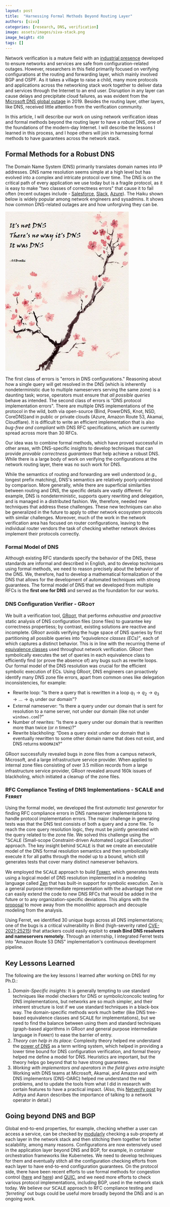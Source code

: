 ```yaml
---
layout: post
title:  "Harnessing Formal Methods Beyond Routing Layer"
authors: [siva]
categories: [research, DNS, verification]
image: assets/images/siva-stack.png
image_height: 450
tags: []
---
```


Network verification is a mature field with an [industrial presence](https://netverify.fun/2-current-state-of-research/) developed to ensure networks and services are safe from configuration-related outages. However, researchers in this field primarily focused on verifying configurations at the routing and forwarding layer, which mainly involved BGP and OSPF. As it takes a village to raise a child, many more protocols and applications across the networking stack work together to deliver data and services through the Internet to an end user. Disruption in any layer can cause delays and precipitate cloud failures, as was evident from the [Microsoft DNS global outage](https://www.zdnet.com/article/azure-global-outage-our-dns-update-mangled-domain-records-says-microsoft/) in 2019. Besides the routing layer, other layers, like DNS, received little attention from the verification community.

In this article, I will describe our work on using network verification ideas and formal methods beyond the routing layer to have a _robust_ DNS, one of the foundations of the modern-day Internet. I will describe the lessons I learned in this process, and I hope others will join in harnessing formal methods to have guarantees across the network stack.

## Formal Methods for a Robust DNS

The Domain Name System (DNS) primarily translates domain names into IP addresses. DNS name resolution seems simple at a high level but has evolved into a complex and intricate protocol over time. The DNS is on the critical path of every application we use today but is a fragile protocol, as it is easy to make "two classes of correctness errors" that cause it to fail often (recent outages include - [Salesforce](https://www.theregister.com/2021/05/19/salesforce_root_cause/), [Slack](https://thestack.technology/slack-outage-dns/), [Azure](https://www.zdnet.com/article/azure-global-outage-our-dns-update-mangled-domain-records-says-microsoft/)). The Haiku shown below is widely popular among network engineers and sysadmins. It shows how common DNS-related outages are and how unforgiving they can be.

<img src="/assets/images/siva-dns-haiku.webp" alt="DNS Haiku" height="500"/>

The first class of errors is "errors in DNS configurations." Reasoning about how a single query will get resolved in the DNS (which is inherently nondeterministic due to multiple nameservers serving the same zone) is a daunting task; worse, operators must ensure that _all possible queries_ behave as intended. The second class of errors is "DNS protocol implementation errors". There are multiple DNS implementations of the protocol in the wild, both via open-source (Bind, PowerDNS, Knot, NSD, CoreDNS)and in public or private clouds (Azure, Amazon Route 53, Akamai, Cloudflare). It is difficult to write an efficient implementation that is also _bug-free and compliant_ with DNS RFC specifications, which are currently spread across more than 30 RFCs. 

Our idea was to combine formal methods, which have proved successful in other areas, with DNS-specific insights to develop techniques that can provide _provable correctness guarantees_ that help achieve a robust DNS. While there is a large body of work on verifying the configurations at the network routing layer, there was no such work for DNS. 

While the semantics of routing and forwarding are well understood (_e.g.,_ longest prefix matching), DNS's semantics are relatively poorly understood by comparison. More generally, while there are superficial similarities between routing and DNS, the specific details are vastly different. For example, DNS is nondeterministic, supports query rewriting and delegation, and is managed in a distributed fashion. We, therefore, needed new techniques that address these challenges. These new techniques can also be generalized in the future to apply to other network ecosystem protocols with similar challenges. Moreover, much of the work in the network verification area has focused on router configurations, leaving to the individual router vendors the task of checking whether network devices implement their protocols correctly.

### Formal Model of DNS
Although existing RFC standards specify the behavior of the DNS, these standards are informal and described in English, and to develop techniques using formal methods, we need to reason precisely about the behavior of the DNS. We, therefore, had to develop a mathematical formalization of the DNS that allows for the development of automated techniques with strong guarantees. The formal model of DNS that we developed from multiple RFCs is the **first one for DNS** and served as the foundation for our works.

### DNS Configuration Verifier - GRᴏᴏᴛ
We built a verification tool, [GRᴏᴏᴛ](https://github.com/dns-groot/groot), that performs _exhaustive and proactive_ static analysis of DNS configuration files (zone files) to guarantee key correctness propertiess; by contrast, existing
solutions are reactive and incomplete. GRᴏᴏᴛ avoids verifying the huge space of DNS queries by first partitioning all possible queries into _"equivalence classes (ECs)"_, each of which captures a distinct behavior. This is in line with the recurring theme of [equivalence classes](https://netverify.fun/its-the-equivalence-classes-stupid/) used throughout network verification. GRᴏᴏᴛ then symbolically executes the set of queries in each equivalence class to efficiently find (or prove the absence of) any bugs such as rewrite loops. Our formal model of the DNS resolution was crucial for the efficient symbolic execution of ECs. Using GRᴏᴏᴛ, DNS engineers can proactively identify many DNS zone file errors, apart from common ones like delegation inconsistencies, for example:
* Rewrite loop: "Is there a query that is rewritten in a loop  $q_1 \rightarrow q_2 \rightarrow q_3 \rightarrow \ldots \rightarrow q_1$ under our domain"?
* External nameserver: “Is there a query under our domain that is sent for resolution to a name server, not under our domain (like not under $\texttt{windows.com}$)?”
* Number of rewrites: “Is there a query under our domain that is rewritten more than twice (or $n$ times)?”
* Rewrite blackholing: “Does a query exist under our domain that is eventually rewritten to some other domain name that does not exist, and DNS returns $\texttt{NXDOMAIN}$?”

GRᴏᴏᴛ successfully revealed bugs in zone files from a campus network, Microsoft, and a large infrastructure service provider. When applied to internal zone files consisting of over 3.5 million records from a large infrastructure service provider, GRᴏᴏᴛ revealed around 160k issues of blackholing, which initiated a cleanup of the zone files.

### RFC Compliance Testing of DNS Implementations - 𝗦𝗖𝗔𝗟𝗘 and Fᴇʀʀᴇᴛ

Using the formal model, we developed the first _automatic test generator_ for finding RFC compliance errors in DNS nameserver implementations to handle protocol implementation errors. The major challenge in generating tests was that the DNS test consists of both a query and a zone file. To reach the core query resolution logic, they must be jointly generated with the query related to the zone file. We solved this challenge using the "𝖲𝖢𝖠𝖫𝖤 (Small-scope Constraint-driven Automated Logical Execution)" approach. The key insight behind 𝖲𝖢𝖠𝖫𝖤 is that we create an executable model of the DNS formal resolution semantics and then symbolically execute it for all paths through the model up to a bound, which still generates tests that cover many distinct nameserver behaviors. 

We employed the 𝖲𝖢𝖠𝖫𝖤 approach to build [Fᴇʀʀᴇᴛ](https://github.com/dns-groot/Ferret), which generates tests using a logical model of DNS resolution implemented in a modeling language called [Zen](https://blog.apnic.net/2021/03/25/zen-a-general-framework-for-compositional-network-modelling/) that has built-in support for symbolic execution. Zen is a general purpose intermediate representation with the advantage that one can easily extend the code to new DNS RFCs that would be added in the future or to any organization-specific deviations. This aligns with the [proposal](https://netverify.fun/network-verification-2-0/) to move away from the monolithic approach and decouple modeling from the analysis.

Using Ferret, we identified 30 unique bugs across all DNS implementations; one of the bugs is a critical vulnerability in Bind (high-severity rated [CVE-2021-25215](https://cve.mitre.org/cgi-bin/cvename.cgi?name=CVE-2021-25215)) that attackers could easily exploit to **crash Bind DNS resolvers and nameservers remotely**. Through an internship, I integrated Ferret tests into "Amazon Route 53 DNS" implementation's continuous development pipeline. 

## Key Lessons Learned
The following are the key lessons I learned after working on DNS for my Ph.D.: 
1. *Domain-Specific insights:*  It is generally tempting to use standard techniques like model checkers for DNS or symbolic/concolic testing for DNS implementations, but networks are so much simpler, and their inherent structure is lost if we use standard techniques in a black-box way.  The domain-specific methods work much better (like DNS tree-based equivalence classes and 𝖲𝖢𝖠𝖫𝖤 for implementations), but we need to find the balance between using them and standard techniques (graph-based algorithms in GRᴏᴏᴛ and general purpose intermediate language in Fᴇʀʀᴇᴛ) to ease the barrier of entry.
2. *Theory can help in its place:* Complexity theory helped me understand the [power of DNS](https://dl.acm.org/doi/10.1145/3484266.3487369) as a term writing system, which helped in providing a lower time bound for DNS configuration verification, and formal theory helped me define a model for DNS. Heuristics are important, but the theory helps go beyond that to have strong guarantees. 
3. *Working with implementors and operators in the field gives extra insight:* Working with DNS teams at Microsoft, Akamai, and Amazon and with DNS implementors (DNS-OARC) helped me understand the real problems, and to update the tools from what I did in research with certain features to have a practical impact. (Also, this [Netverify post](https://netverify.fun/talk-to-a-network-operator-today/) by Aditya and Aaron describes the importance of talking to a network operator in detail.)

## Going beyond DNS and BGP 
Global end-to-end properties, for example, checking whether a user can access a service, can be checked by [modularly](https://netverify.fun/toward-modular-network-verification/) checking a sub-property at each layer in the network stack and then stitching them together for better scalability, among many reasons. Configurations are now extensively used in the application layer beyond DNS and BGP, for example, in container orchestration frameworks like Kubernetes. We need to develop techniques for them and eventually stitch all the configuration checking efforts from each layer to have end-to-end configuration guarantees. On the protocol side, there have been recent efforts to use formal methods for congestion control ([here](https://dl.acm.org/doi/10.1145/3452296.3472912) and [here](https://arxiv.org/pdf/2202.04321.pdf)) and [QUIC](https://dl.acm.org/doi/10.1145/3341302.3342087), and we need more efforts to check various protocol implementations, including BGP, used in the network stack today. We believe our 𝖲𝖢𝖠𝖫𝖤 approach to RFC compliance testing and _‘ferreting’_ out bugs could be useful more broadly beyond the DNS and is an ongoing work. 
